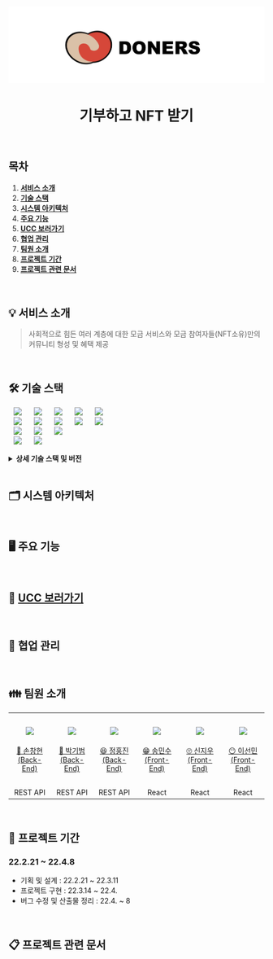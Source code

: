 <div align="center">
  <br />
  <img src="./readme_assets/doners.png" alt="Doners" />
  <br />
  <h1>기부하고 NFT 받기</h1>
  <br />
</div>

## 목차

1. [**서비스 소개**](#1)
2. [**기술 스택**](#2)
3. [**시스템 아키텍처**](#3)
4. [**주요 기능**](#4)
5. [**UCC 보러가기**](#5)
6. [**협업 관리**](#6)
7. [**팀원 소개**](#7)
8. [**프로젝트 기간**](#8)
9. [**프로젝트 관련 문서**](#9)

<br />

<div id="1"></div>

## 💡 서비스 소개
> 사회적으로 힘든 여러 계층에 대한 모금 서비스와 모금 참여자들(NFT소유)만의 커뮤니티 형성 및 혜택 제공


<br/>

<div id="2"></div>

## 🛠️ 기술 스택
<img src="https://img.shields.io/badge/Java-007396?style=for-the-badge&logo=Java&logoColor=#007396" style="height : auto; margin-left : 10px; margin-right : 10px;"/> <img src="https://img.shields.io/badge/Spring Boot-6DB33F?style=for-the-badge&logo=Spring Boot&logoColor=white" style="height : auto; margin-left : 10px; margin-right : 10px;"/> <img src="https://img.shields.io/badge/JSON Web Tokens-000000?style=for-the-badge&logo=JSON Web Tokens&logoColor=white" style="height : auto; margin-left : 10px; margin-right : 10px;"/> <img src="https://img.shields.io/badge/Spring Security-6DB33F?style=for-the-badge&logo=Spring Security&logoColor=white" style="height : auto; margin-left : 10px; margin-right : 10px;"/> <img src="https://img.shields.io/badge/Amazon S3-569A31?style=for-the-badge&logo=Amazon S3&logoColor=white" style="height : auto; margin-left : 10px; margin-right : 10px;"/><br>
<img src="https://img.shields.io/badge/Gradle-02303A?style=for-the-badge&logo=Gradle&logoColor=white" style="height : auto; margin-left : 10px; margin-right : 10px;"/> <img src="https://img.shields.io/badge/Nginx-009639?style=for-the-badge&logo=NGINX&logoColor=white" style="height : auto; margin-left : 10px; margin-right : 10px;"/> <img src="https://img.shields.io/badge/Docker-2496ED?style=for-the-badge&logo=Docker&logoColor=white" style="height : auto; margin-left : 10px; margin-right : 10px;"/> <img src="https://img.shields.io/badge/Jenkins-D24939?style=for-the-badge&logo=Jenkins&logoColor=white" style="height : auto; margin-left : 10px; margin-right : 10px;"/> <img src="https://img.shields.io/badge/Ubuntu-E95420?style=for-the-badge&logo=Ubuntu&logoColor=white" style="height : auto; margin-left : 10px; margin-right : 10px;"/><br>
<img src="https://img.shields.io/badge/React-61DAFB?style=for-the-badge&logo=React&logoColor=white" style="height : auto; margin-left : 10px; margin-right : 10px;"/> <img src="https://img.shields.io/badge/Redux-764ABC?style=for-the-badge&logo=Redux&logoColor=white" style="height : auto; margin-left : 10px; margin-right : 10px;"/> <img src="https://img.shields.io/badge/Node.js-339939?style=for-the-badge&logo=Node.js&logoColor=white" style="height : auto; margin-left : 10px; margin-right : 10px;"/> <br>
<img src="https://img.shields.io/badge/Jira-0052CC?style=for-the-badge&logo=Jira&logoColor=white" style="height : auto; margin-left : 10px; margin-right : 10px;"/> <img src="https://img.shields.io/badge/GitLab-FCA121?style=for-the-badge&logo=GitLab&logoColor=white" style="height : auto; margin-left : 10px; margin-right : 10px;"/> <br/>

<details><summary> <b> 상세 기술 스택 및 버전</b> </summary>

| 구분           | 기술 스택                | 상세                  | 버전        |
| -------------- | ----------------------- | --------------------- | ----------- |
| 공통           | 버전 컨트롤               | Gitlab                | \-          |
|                | 이슈 관리                | Jira                  | \-          |
|                | 커뮤니케이션             | Mattermost, Notion    | \-          |
| BackEnd        | DB                      | MySQL                 | 5.7         |
|                |                         | JPA                   | \-          |
|                | JAVA                    | Zulu                  | 8.33.0.1    |
|                |                         | Spring Boot           | 2.6.4       |
|                | IDE                     | IntelliJ              | 2021.3.1    |
|                |                         | Eclipse               | JEE 2020-06 |
|                | Cloud Storage           | AWS S3                | \-          |
|                | 빌드 툴                  | Gradle                | 7.3.3       |
|                | API Docs                | Swagger2              | 3.0.0       |
| FrontEnd       | HTML5                   |                       | \-          |
|                | CSS3                    |                       | \-          |
|                | JavaScript(ES6)         |                       |\-           |
|                | TypeScript              |                       |\-           |
|                | React                   | React                 | 17.0.2      |
|                |                         | Recoil                | 0.6.1       |
|                |                         | toast-ui/react-editor | 3.1.2       |
|                | IDE                     | Visual Studio Code    | 1.66.0      |
| Server         | 서버                     | AWS EC2               | \-          |
| DevOps         | CI/CD                   | Docker                | 20.10.12    |
|                | CI/CD                   | Jenkins               | 2.319.2     |
| Smart-Contract | Solidity                | Solidity              | ^0.8.0      |
|                | Truffle                 | Truffle               | v5.5.6      |
|                | Web3.js                 | Web3.js               | 1.7.1       |

</details>

<br />

<div id="3"></div>

## 🗂️ 시스템 아키텍처

<br />

<div id="4"></div>

## 🖥️ 주요 기능


<br/>

<div id="5"></div>

## 🎥 [UCC 보러가기]()


<br />

<div id="6"></div>

## 👥 협업 관리

<br />

<div id="7"></div>

## 👪 팀원 소개
<table>
    <tr>
        <td height="140px" align="center"> <a href="https://github.com/">
            <img src="https://avatars.githubusercontent.com/" width="140px" /> <br><br> 👑 손창현 <br>(Back-End) </a> <br></td>
        <td height="140px" align="center"> <a href="https://github.com/">
            <img src="https://avatars.githubusercontent.com/" width="140px" /> <br><br> 🙂 박기범 <br>(Back-End) </a> <br></td>
        <td height="140px" align="center"> <a href="https://github.com/">
            <img src="https://avatars.githubusercontent.com/" width="140px" /> <br><br> 😆 정홍진 <br>(Back-End) </a> <br></td>
        <td height="140px" align="center"> <a href="https://github.com/">
            <img src="https://avatars.githubusercontent.com/" width="140px" /> <br><br> 😁 송민수 <br>(Front-End) </a> <br></td>
        <td height="140px" align="center"> <a href="https://github.com/">
            <img src="https://avatars.githubusercontent.com/" width="140px" /> <br><br> 🙄 신지우 <br>(Front-End) </a> <br></td>
        <td height="140px" align="center"> <a href="https://github.com/">
            <img src="https://avatars.githubusercontent.com/" width="140px" /> <br><br> 😶 이선민 <br>(Front-End) </a> <br></td>
    </tr>
    <tr>
        <td align="center">REST API</td>
        <td align="center">REST API</td>
        <td align="center">REST API</td>
        <td align="center">React</td>
        <td align="center">React</td>
        <td align="center">React</td>
    </tr>
</table>

<br />

<div id="8"></div>

## 📆 프로젝트 기간
### 22.2.21 ~ 22.4.8
- 기획 및 설계 : 22.2.21 ~ 22.3.11
- 프로젝트 구현 : 22.3.14 ~ 22.4.
- 버그 수정 및 산출물 정리 : 22.4. ~ 8


<br />

<div id="9"></div>

## 📋 프로젝트 관련 문서
